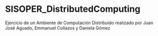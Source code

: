 # SISOPER_DistributedComputing
Ejercicio de un Ambiente de Computación Distribuido realizado por Juan José Aguado, Emmanuel Collazos y Daniela Gómez
